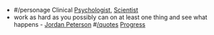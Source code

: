 - #/personage Clinical [Psychologist](), [Scientist]()
- work as hard as you possibly can on at least one thing and see what happens - [Jordan Peterson]() #[/quotes]() [Progress]() 
